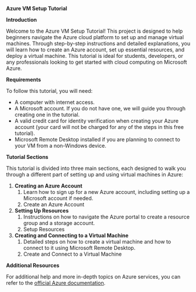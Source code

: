 **Azure VM Setup Tutorial**

**Introduction**

Welcome to the Azure VM Setup Tutorial! This project is designed to help beginners navigate the Azure cloud platform to set up and manage virtual machines. Through step-by-step instructions and detailed explanations, you will learn how to create an Azure account, set up essential resources, and deploy a virtual machine. This tutorial is ideal for students, developers, or any professionals looking to get started with cloud computing on Microsoft Azure.

**Requirements**

To follow this tutorial, you will need:

- A computer with internet access.
- A Microsoft account. If you do not have one, we will guide you through creating one in the tutorial.
- A valid credit card for identity verification when creating your Azure account (your card will not be charged for any of the steps in this free tutorial).
- Microsoft Remote Desktop installed if you are planning to connect to your VM from a non-Windows device.

**Tutorial Sections**

This tutorial is divided into three main sections, each designed to walk you through a different part of setting up and using virtual machines in Azure:

1. **Creating an Azure Account**
   1. Learn how to sign up for a new Azure account, including setting up a Microsoft account if needed.
   1. Create an Azure Account
1. **Setting Up Resources**
   1. Instructions on how to navigate the Azure portal to create a resource group and a storage account.
   1. Setup Resources
1. **Creating and Connecting to a Virtual Machine**
   1. Detailed steps on how to create a virtual machine and how to connect to it using Microsoft Remote Desktop.
   1. Create and Connect to a Virtual Machine

**Additional Resources**

For additional help and more in-depth topics on Azure services, you can refer to the [official Azure documentation](https://docs.microsoft.com/en-us/azure/).


